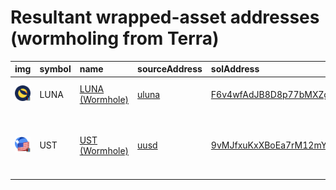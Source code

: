
Resultant wrapped-asset addresses (wormholing from Terra)
===================================
  
| img                                                                                              | symbol   | name                                                        | sourceAddress                                                | solAddress                                                                                                              | solMarkets                                                                                                                                                                                                       | ethAddress                                                                                                            | ethMarkets                                                      | bscAddress                                                                                                           | bscMarkets                                      | maticAddress                                                                                                             | maticMarkets                             | avaxAddress                                                                                                           | avaxMarkets                                    | symbol   |
|:-------------------------------------------------------------------------------------------------|:---------|:------------------------------------------------------------|:-------------------------------------------------------------|:------------------------------------------------------------------------------------------------------------------------|:-----------------------------------------------------------------------------------------------------------------------------------------------------------------------------------------------------------------|:----------------------------------------------------------------------------------------------------------------------|:----------------------------------------------------------------|:---------------------------------------------------------------------------------------------------------------------|:------------------------------------------------|:-------------------------------------------------------------------------------------------------------------------------|:-----------------------------------------|:----------------------------------------------------------------------------------------------------------------------|:-----------------------------------------------|:-----------------|
| ![LUNA](https://raw.githubusercontent.com/certusone/wormhole-token-list/main/assets/LUNA_wh.png) | LUNA     | [LUNA (Wormhole)](http://coingecko.com/en/coins/terra-luna) | [uluna](https://finder.terra.money/columbus-5/address/uluna) | [F6v4wfAdJB8D8p77bMXZgYt8TDKsYxLYxH5AFhUkYx9W](https://solscan.io/address/F6v4wfAdJB8D8p77bMXZgYt8TDKsYxLYxH5AFhUkYx9W) | [saber](https://www.saber.so/), [mercurial](https://mercurial.finance/), [sunny](https://app.sunny.ag/), [atrix](https://app.atrix.finance/)                                                                     | [0xbd31ea8212119f94a611fa969881cba3ea06fa3d](https://etherscan.io/address/0xbd31ea8212119f94a611fa969881cba3ea06fa3d) | [uniswap](https://app.uniswap.org/)                             | [0x156ab3346823B651294766e23e6Cf87254d68962](https://bscscan.com/address/0x156ab3346823B651294766e23e6Cf87254d68962) |                                                 | [0x9cd6746665D9557e1B9a775819625711d0693439](https://polygonscan.com/address/0x9cd6746665D9557e1B9a775819625711d0693439) | [quickswap](https://quickswap.exchange/) | [0x70928E5B188def72817b7775F0BF6325968e563B](https://snowtrace.io/address/0x70928E5B188def72817b7775F0BF6325968e563B) |                                                | LUNA             |
| ![UST](https://raw.githubusercontent.com/certusone/wormhole-token-list/main/assets/UST_wh.png)   | UST      | [UST (Wormhole)](http://coingecko.com/en/coins/terra-usd)   | [uusd](https://finder.terra.money/columbus-5/address/uusd)   | [9vMJfxuKxXBoEa7rM12mYLMwTacLMLDJqHozw96WQL8i](https://solscan.io/address/9vMJfxuKxXBoEa7rM12mYLMwTacLMLDJqHozw96WQL8i) | [saber](https://www.saber.so/), [mercurial](https://mercurial.finance/), [jupiter](https://jup.ag/), [aldrin](https://dex.aldrin.com/pools), [sunny](https://app.sunny.ag/), [apricot](https://app.apricot.one/) | [0xa693B19d2931d498c5B318dF961919BB4aee87a5](https://etherscan.io/address/0xa693B19d2931d498c5B318dF961919BB4aee87a5) | [curve](https://curve.fi/), [uniswap](https://app.uniswap.org/) | [0x3d4350cD54aeF9f9b2C29435e0fa809957B3F30a](https://bscscan.com/address/0x3d4350cD54aeF9f9b2C29435e0fa809957B3F30a) | [pancakeswap](https://pancakeswap.finance/swap) | [0xE6469Ba6D2fD6130788E0eA9C0a0515900563b59](https://polygonscan.com/address/0xE6469Ba6D2fD6130788E0eA9C0a0515900563b59) | [quickswap](https://quickswap.exchange/) | [0xb599c3590F42f8F995ECfa0f85D2980B76862fc1](https://snowtrace.io/address/0xb599c3590F42f8F995ECfa0f85D2980B76862fc1) | [trader joe](https://traderjoexyz.com/#/trade) | UST              |